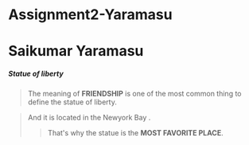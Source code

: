# Assignment2-Yaramasu
# Saikumar Yaramasu
##### Statue of liberty

> The meaning of **FRIENDSHIP** is one of the most common thing to define the statue of liberty.

> And it is located in the Newyork Bay .
>> That's why the statue is the **MOST FAVORITE PLACE**.